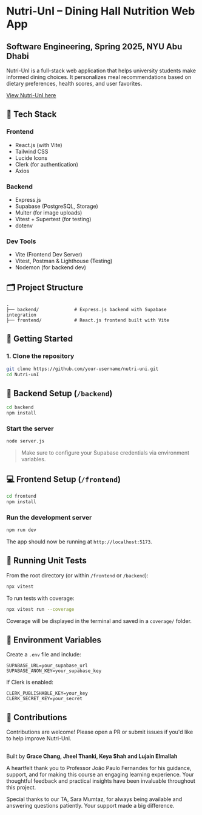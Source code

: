 # Nutri-UnI – Dining Hall Nutrition Web App
## Software Engineering, Spring 2025, NYU Abu Dhabi

Nutri-UnI is a full-stack web application that helps university students make informed dining choices. It personalizes meal recommendations based on dietary preferences, health scores, and user favorites.

[View Nutri-UnI here](https://nutri-uni.vercel.app/)


## 🧰 Tech Stack

### Frontend
- React.js (with Vite)
- Tailwind CSS
- Lucide Icons
- Clerk (for authentication)
- Axios

### Backend
- Express.js
- Supabase (PostgreSQL, Storage)
- Multer (for image uploads)
- Vitest + Supertest (for testing)
- dotenv

### Dev Tools
- Vite (Frontend Dev Server)
- Vitest, Postman & Lighthouse (Testing)
- Nodemon (for backend dev)



## 🗂️ Project Structure

```
.
├── backend/             # Express.js backend with Supabase integration
├── frontend/            # React.js frontend built with Vite
```


## 🚀 Getting Started

### 1. Clone the repository

```bash
git clone https://github.com/your-username/nutri-uni.git
cd Nutri-unI
```



## 🔧 Backend Setup (`/backend`)

```bash
cd backend
npm install
```

### Start the server
```bash
node server.js
```

> Make sure to configure your Supabase credentials via environment variables.



## 💻 Frontend Setup (`/frontend`)

```bash
cd frontend
npm install
```

### Run the development server
```bash
npm run dev
```

The app should now be running at `http://localhost:5173`.



## 🧪 Running Unit Tests

From the root directory (or within `/frontend` or `/backend`):

```bash
npx vitest
```

To run tests with coverage:

```bash
npx vitest run --coverage
```

Coverage will be displayed in the terminal and saved in a `coverage/` folder.



## 🔐 Environment Variables

Create a `.env` file and include:

```env
SUPABASE_URL=your_supabase_url
SUPABASE_ANON_KEY=your_supabase_key
```

If Clerk is enabled:

```env
CLERK_PUBLISHABLE_KEY=your_key
CLERK_SECRET_KEY=your_secret
```



## 🤝 Contributions

Contributions are welcome! Please open a PR or submit issues if you'd like to help improve Nutri-UnI.



## 

Built by **Grace Chang, Jheel Thanki, Keya Shah and Lujain Elmallah**

A heartfelt thank you to Professor João Paulo Fernandes for his guidance, support, and for making this course an engaging learning experience. Your thoughtful feedback and practical insights have been invaluable throughout this project.

Special thanks to our TA, Sara Mumtaz, for always being available and answering questions patiently. Your support made a big difference.
